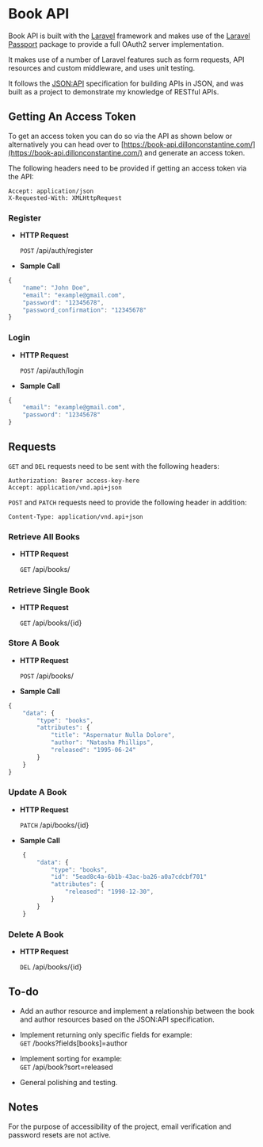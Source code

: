 # Book API

Book API is built with the [Laravel](https://github.com/laravel/laravel) framework and makes use of the [Laravel Passport](https://github.com/laravel/passport) package to provide a full OAuth2 server implementation.

It makes use of a number of Laravel features such as form requests, API resources and custom middleware, and uses unit testing.

It follows the [JSON:API](https://jsonapi.org/format/) specification for building APIs in JSON, and was built as a project to demonstrate my knowledge of RESTful APIs.

## Getting An Access Token

To get an access token you can do so via the API as shown below or alternatively you can head over to [https://book-api.dillonconstantine.com/](https://book-api.dillonconstantine.com/) and generate an access token.

The following headers need to be provided if getting an access token via the API:

```
Accept: application/json
X-Requested-With: XMLHttpRequest
```

### Register

* **HTTP Request**

  `POST` /api/auth/register

* **Sample Call**

```javascript
{
    "name": "John Doe",
    "email": "example@gmail.com",
    "password": "12345678",
    "password_confirmation": "12345678"
}
```

### Login

* **HTTP Request**

  `POST` /api/auth/login

* **Sample Call**

```javascript
{
    "email": "example@gmail.com",
    "password": "12345678"
}
```

## Requests

`GET` and `DEL` requests need to be sent with the following headers:

```
Authorization: Bearer access-key-here
Accept: application/vnd.api+json
```

`POST` and `PATCH` requests need to provide the following header in addition:

```
Content-Type: application/vnd.api+json
```

### Retrieve All Books

* **HTTP Request**

  `GET` /api/books/

### Retrieve Single Book

* **HTTP Request**

  `GET` /api/books/{id}

### Store A Book

* **HTTP Request**

  `POST` /api/books/

* **Sample Call**

```javascript
{
    "data": {
        "type": "books",
        "attributes": {
            "title": "Aspernatur Nulla Dolore",
            "author": "Natasha Phillips",
            "released": "1995-06-24"
        }
    }
}
```

### Update A Book

* **HTTP Request**

  `PATCH` /api/books/{id}

* **Sample Call**

```javascript
    {
        "data": {
            "type": "books",
            "id": "5ead8c4a-6b1b-43ac-ba26-a0a7cdcbf701"
            "attributes": {
                "released": "1998-12-30",
            }
        }
    }
```

### Delete A Book

* **HTTP Request**

  `DEL` /api/books/{id}

## To-do

* Add an author resource and implement a relationship between the book and author resources based on the JSON:API specification.

* Implement returning only specific fields for example:\
  `GET` /books?fields[books]=author

* Implement sorting for example:\
  `GET` /api/book?sort=released

* General polishing and testing.

## Notes

For the purpose of accessibility of the project, email verification and password resets are not active.
